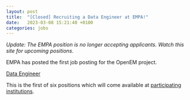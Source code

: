 ```yaml
---
layout: post
title:  "[Closed] Recruiting a Data Engineer at EMPA!"
date:   2023-03-08 15:21:40 +0100
categories: jobs
---
```


*Update: The EMPA position is no longer accepting applicants. Watch this site for upcoming positions.*

EMPA has posted the first job posting for the OpenEM project.

[Data Engineer](https://apply.refline.ch/673276/1713/pub/3/index.html)

This is the first of six positions which will come available at
[participating institutions](/members).
